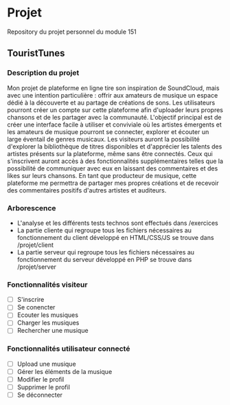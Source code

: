 # Projet
Repository du projet personnel du module 151

## TouristTunes

### Description du projet
Mon projet de plateforme en ligne tire son inspiration de SoundCloud, mais avec une intention particulière : offrir aux amateurs de musique un espace dédié à la découverte et au partage de créations de sons. Les utilisateurs pourront créer un compte sur cette plateforme afin d'uploader leurs propres chansons et de les partager avec la communauté.
L'objectif principal est de créer une interface facile à utiliser et conviviale où les artistes émergents et les amateurs de musique pourront se connecter, explorer et écouter un large éventail de genres musicaux. Les visiteurs auront la possibilité d'explorer la bibliothèque
de titres disponibles et d'apprécier les talents des artistes présents sur la plateforme, même sans être connectés.
Ceux qui s'inscrivent auront accès à des fonctionnalités supplémentaires telles que la possibilité de communiquer avec eux en laissant des commentaires et des likes sur leurs chansons.
En tant que producteur de musique, cette plateforme me permettra de partager mes propres créations et de recevoir des commentaires positifs d'autres artistes et auditeurs.

### Arborescence
- L'analyse et les différents tests technos sont effectués dans /exercices
- La partie cliente qui regroupe tous les fichiers nécessaires au fonctionnement du client développé en HTML/CSS/JS se trouve dans /projet/client </br>
- La partie serveur qui regroupe tous les fichiers nécessaires au fonctionnement du serveur développé en PHP se trouve dans /projet/server

### Fonctionnalités visiteur
- [ ] S'inscrire
- [ ] Se conencter
- [ ] Ecouter les musiques
- [ ] Charger les musiques
- [ ] Rechercher une musique

### Fonctionnalités utilisateur connecté
- [ ] Upload une musique
- [ ] Gérer les éléments de la musique
- [ ] Modifier le profil
- [ ] Supprimer le profil
- [ ] Se déconnecter
